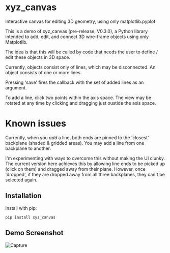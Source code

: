 # xyz_canvas
Interactive canvas for editing 3D geometry, using only matplotlib.pyplot

This is a demo of xyz_canvas (pre-release, V0.3.0), a Python library intended to add, edit, and connect 3D wire-frame objects using only Matplotlib. 

The idea is that this will be called by code that needs the  user to define / edit these objects in 3D space.

Currently, objects consist only of lines, which may be disconnected. An object consists of one or more lines.

Pressing 'save' fires the callback with the set of added lines as an argument.

To add a line, click two points within the axis space. The view may be rotated at any time by clicking and dragging just oustide the axis space.

# Known issues
Currently, when you *add* a line, both ends are pinned to the 'closest' backplane (shaded & gridded areas). You may add a line from one backplane to another.

I'm experimenting with ways to overcome this without making the UI clunky. The current version here achieves this by allowing line ends to be picked up (click on them) and dragged away from their plane. However, once 'dropped', if they are dropped away from all three backplanes, they can't be selected again.


## Installation
Install with pip:
```
pip install xyz_canvas
```

## Demo Screenshot
![Capture](https://github.com/user-attachments/assets/bef782f9-881b-49ec-9d26-ba7cdd4d5867)
